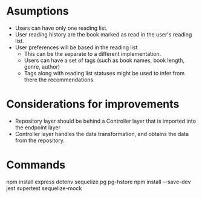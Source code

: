 # Asumptions
- Users can have only one reading list.
- User reading history are the book marked as read in the user's reading list.
- User preferences will be based in the reading list
    - This can be the separate to a different implementation.
    - Users can have a set of tags (such as book names, book length, genre, author) 
    - Tags along with reading list statuses might be used to infer from there the recommendations.

# Considerations for improvements
- Repository layer should be behind a Controller layer that is imported into the endpoint layer
- Controller layer handles the data transformation, and obtains the data from the repository.

# Commands
npm install express dotenv sequelize pg pg-hstore
npm install --save-dev jest supertest sequelize-mock